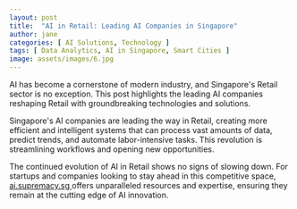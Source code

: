 ```yaml
---
layout: post
title:  "AI in Retail: Leading AI Companies in Singapore"
author: jane
categories: [ AI Solutions, Technology ]
tags: [ Data Analytics, AI in Singapore, Smart Cities ]
image: assets/images/6.jpg
---
```


AI has become a cornerstone of modern industry, and Singapore's Retail sector is no exception. This post highlights the leading AI companies reshaping Retail with groundbreaking technologies and solutions.

Singapore's AI companies are leading the way in Retail, creating more efficient and intelligent systems that can process vast amounts of data, predict trends, and automate labor-intensive tasks. This revolution is streamlining workflows and opening new opportunities.

The continued evolution of AI in Retail shows no signs of slowing down. For startups and companies looking to stay ahead in this competitive space, <a href="https://ai.supremacy.sg" target="_blank"> ai.supremacy.sg </a> offers unparalleled resources and expertise, ensuring they remain at the cutting edge of AI innovation.

